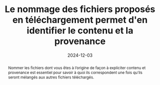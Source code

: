 ---
title: Le nommage des fichiers  proposés en téléchargement permet d'en identifier le contenu et la provenance
abstract: Nommer les fichiers dont vous êtes à l’origine de façon à expliciter contenu et provenance est essentiel pour savoir à quoi ils correspondent une fois qu’ils seront mélangés aux autres fichiers téléchargés. 
categories: 
    - "Liens"
agrege: O4145-E050
opquast: '4 145'
indiceebook: '50'
description: "Règle n° 050"
before: "049"
weight: "050"
after: "051"
actif: '1'
layout: rules
date: 2024-12-03
tags: 
    - "Confiance"
    - "Utilisabilité"
objectif: 
    - "Améliorer l’identification des fichiers"
    - "Éviter les confusions"
Meo: 
    - "Pour chaque fichier téléchargeable dont vous êtes à l’origine, utiliser un nom de fichier mentionnant explicitement la structure éditrice de manière à permettre de l'identifier et d’avoir une idée de la nature du contenu."
Controle: 
    - "Vérifier, pour chaque fichier dont vous êtes à l’origine qui peut être téléchargé, que le nom du fichier mentionne explicitement la structure éditrice ainsi que la nature du contenu."
epubcheck: 
ace: 
humancheck: true
ReadiumGoToolkit: 
Source: 
    - "Opquast"
Referentiel: 
    - "N/A"
steps: 
    - "Conception"
    - "Éditorial"
---